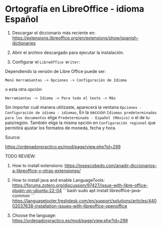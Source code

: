 # Ortografía en LibreOffice - idioma Español

1. Descargar el diccionario más reciente en:\
<https://extensions.libreoffice.org/en/extensions/show/spanish-dictionaries>

2. Abrir el archivo descargado para ejecutar la instalación.

3. Configurar el `LibreOffice Writer`:

Dependiendo la versión de Libre Office puede ser:
```
Menú Herramientas -> Opciones -> Configuración de Idioma
```
o esta otra opción:
```
Herramientas -> Idioma -> Para todo el texto -> Más
```

Sin importar cuál manera utilizaste, aparecerá la ventana `Opciones - Configuración de idioma - idiomas`, En la sección `Idiomas predeterminados para los documentos` elige `Predeterminado - Español (México)` o el de tu país/región. También elige la misma opción en `Configuración regional` que permitirá ajustar los formatos de moneda, fecha y hora.

Source:

<https://ordenadorpractico.es/mod/page/view.php?id=299>

TODO REVIEW:
1. How to install extensions:
<https://josescobedo.com/anadir-diccionarios-a-libreoffice-y-otras-extensiones/>

2. How to install java and enable LanguageTools:
<https://forums.zotero.org/discussion/97427/issue-with-libre-office-plugin-on-ubuntu-22-04>
´´´bash
sudo apt install libreoffice-java-common
´´´
<https://languagetooler.freshdesk.com/en/support/solutions/articles/44002037638-installation-issues-with-libreoffice-openoffice>

3. Choose the language:
<https://ordenadorpractico.es/mod/page/view.php?id=299>

